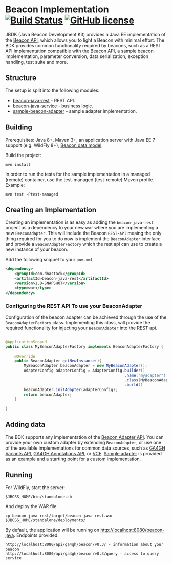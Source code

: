 # Beacon Implementation [![Build Status](https://travis-ci.org/mcupak/beacon-java.svg?branch=develop)](https://travis-ci.org/mcupak/beacon-java) [![GitHub license](https://img.shields.io/badge/license-mit-blue.svg)](https://raw.githubusercontent.com/mcupak/beacon-java/develop/LICENSE)

JBDK (Java Beacon Development Kit) provides a Java EE implementation of the [Beacon API](https://github.com/ga4gh/beacon-team/), which allows you to light a Beacon with minimal effort. The BDK provides common functionality required by beacons, such as a REST API implementation compatible with the Beacon API, a sample beacon implementation, parameter conversion, data serialization, exception handling, test suite and more.

## Structure
The setup is split into the following modules:

- [beacon-java-rest](/beacon-java-rest) - REST API.
- [beacon-java-service](/beacon-java-service) - business logic.
- [sample-beacon-adapter](/sample-beacon-adapter) - sample adapter implementation.

## Building
Prerequisites: Java 8+, Maven 3+, an application server with Java EE 7 support (e.g. WildFly 8+), [Beacon data model](https://github.com/ga4gh/beacon-team).

Build the project:

    mvn install

In order to run the tests for the sample implementation in a managed (remote) container, use the test-managed (test-remote) Maven profile. Example:

    mvn test -Ptest-managed


## Creating an Implementation

Creating an implementation is as easy as adding the `beacon-java-rest` project as a dependency to your new war where you are implementing
a new `BeaconAdapter`. This will include the Beacon `REST-API` meaing the only thing required for you to do now is implement
the `BeaconAdapter` interface and provide a `BeaconAdapterFactory` which the rest api can use to create a new instance of your beacon.


Add the following snippet to your `pom.xml`

```xml
<dependency>
    <groupId>com.dnastack</groupId>
    <artifactId>beacon-java-rest</artifactId>
    <version>1.0-SNAPSHOT</version>
    <type>war</type>
</dependency>
```


### Configuring the REST API To use your BeaconAdapter

Configuration of the beacon adapter can be achieved through the use of the `BeaconAdapterFactory` class. Implementing this class, 
will provide the required functionality for injecting your `BeaconAdapter` into the REST api.

```java

@ApplicationScoped
public class MyBeaconAdapterFactory implements BeaconAdapterFactory {
    
    @Override
    public BeaconAdapter getNewInstance(){
        MyBeaconAdapter beaconAdapter = new MyBeaconAdapter();
        AdapterConfig adapterConfig = AdapterConfig.builder()
                                                    .name("myadapter")
                                                    .class(MyBeaconAdapter.class.getCanonicalName())
                                                    .build()
        beaconAdapter.initAdapter(adapterConfig);
        return beaconAdapter;
    }
    
}

```





## Adding data
The BDK supports any implementation of the [Beacon Adapter API](https://github.com/mcupak/beacon-adapter-api). You can provide your own custom adapter by extending `BeaconAdapter`, or use one of the available implementations for common data sources, such as [GA4GH Variants API](https://github.com/mcupak/beacon-adapter-variants), [GA4GH Annotations API](https://github.com/mcupak/beacon-adapter-annotations), or [VCF](https://github.com/mcupak/beacon-adapter-vcf). [Sample adapter](/sample-beacon-adapter) is provided as an example and a starting point for a custom implementation.

## Running
For WildFly, start the server:

    $JBOSS_HOME/bin/standalone.sh

And deploy the WAR file:

    cp beacon-java-rest/target/beacon-java-rest.war $JBOSS_HOME/standalone/deployments/

By default, the application will be running on <http://localhost:8080/beacon-java>. Endpoints provided:

    http://localhost:8080/api/ga4gh/beacon/v0.3/ - information about your beacon
    http://localhost:8080/api/ga4gh/beacon/v0.3/query - access to query service
